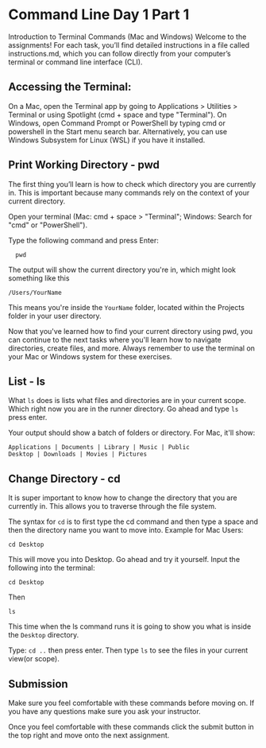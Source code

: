 # Command Line Day 1 Part 1
Introduction to Terminal Commands (Mac and Windows)
Welcome to the assignments! For each task, you’ll find detailed instructions in a file called instructions.md, which you can follow directly from your computer’s terminal or command line interface (CLI).

## Accessing the Terminal:
On a Mac, open the Terminal app by going to Applications > Utilities > Terminal or using Spotlight (cmd + space and type "Terminal").
On Windows, open Command Prompt or PowerShell by typing cmd or powershell in the Start menu search bar. Alternatively, you can use Windows Subsystem for Linux (WSL) if you have it installed.

## Print Working Directory - pwd
The first thing you’ll learn is how to check which directory you are currently in. This is important because many commands rely on the context of your current directory.

Open your terminal (Mac: cmd + space > "Terminal"; Windows: Search for "cmd" or "PowerShell").

Type the following command and press Enter:
```
  pwd
```
The output will show the current directory you're in, which might look something like this

```
/Users/YourName
```
This means you're inside the `YourName` folder, located within the Projects folder in your user directory.

Now that you've learned how to find your current directory using pwd, you can continue to the next tasks where you'll learn how to navigate directories, create files, and more. Always remember to use the terminal on your Mac or Windows system for these exercises.

## List - ls
What `ls` does is lists what files and directories are in your current scope. Which right now you are in the runner directory. Go ahead and type `ls` press enter.

Your output should show a batch of folders or directory. For Mac, it'll show:

```
Applications | Documents | Library | Music | Public
Desktop | Downloads | Movies | Pictures 
```

## Change Directory - cd
It is super important to know how to change the directory that you are currently in. This allows you to traverse through the file system.

The syntax for `cd` is to first type the cd command and then type a space and then the directory name you want to move into. Example for Mac Users:

```
cd Desktop
```

This will move you into Desktop. Go ahead and try it yourself. Input the following into the terminal:

```
cd Desktop
```

Then

```
ls
```

This time when the ls command runs it is going to show you what is inside the `Desktop` directory.



Type: `cd ..` then press enter.
Then type `ls` to see the files in your current view(or scope).

## Submission

Make sure you feel comfortable with these commands before moving on. If you have any questions make sure you ask your instructor.

Once you feel comfortable with these commands click the submit button in the top right and move onto the next assignment.
